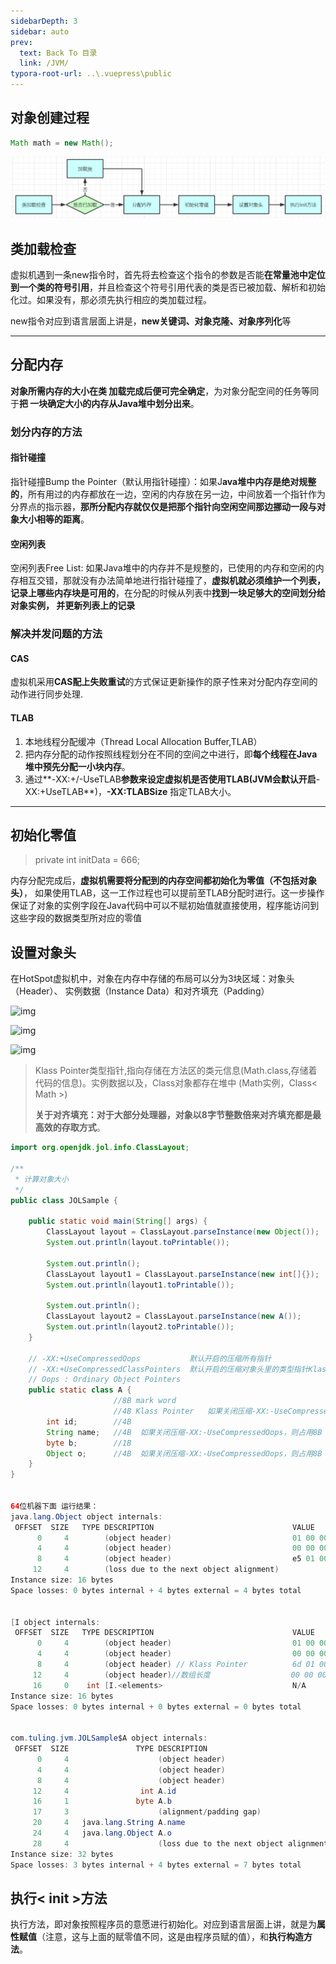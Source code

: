 ```yaml
---
sidebarDepth: 3
sidebar: auto
prev:
  text: Back To 目录
  link: /JVM/
typora-root-url: ..\.vuepress\public
---
```


## 对象创建过程

```java
Math math = new Math();
```

![img](/images/jvm/103841)



## 类加载检查

虚拟机遇到一条new指令时，首先将去检查这个指令的参数是否能**在常量池中定位到一个类的符号引用**，并且检查这个符号引用代表的类是否已被加载、解析和初始化过。如果没有，那必须先执行相应的类加载过程。

new指令对应到语言层面上讲是，**new关键词、对象克隆、对象序列化**等

----------



## 分配内存

**对象所需内存的大小在类 加载完成后便可完全确定**，为对象分配空间的任务等同于**把 一块确定大小的内存从Java堆中划分出来**。

### 划分内存的方法

#### 指针碰撞

指针碰撞Bump the Pointer（默认用指针碰撞）：如果J**ava堆中内存是绝对规整的**，所有用过的内存都放在一边，空闲的内存放在另一边，中间放着一个指针作为分界点的指示器，**那所分配内存就仅仅是把那个指针向空闲空间那边挪动一段与对象大小相等的距离**。

#### 空闲列表

空闲列表Free List: 如果Java堆中的内存并不是规整的，已使用的内存和空闲的内存相互交错，那就没有办法简单地进行指针碰撞了，**虚拟机就必须维护一个列表，记录上哪些内存块是可用的**，在分配的时候从列表中**找到一块足够大的空间划分给对象实例， 并更新列表上的记录**

### 解决并发问题的方法

#### CAS

虚拟机采用**CAS配上失败重试**的方式保证更新操作的原子性来对分配内存空间的动作进行同步处理.

#### TLAB

1. 本地线程分配缓冲（Thread Local Allocation Buffer,TLAB）
2. 把内存分配的动作按照线程划分在不同的空间之中进行，即**每个线程在Java堆中预先分配一小块内存**。
3. 通过**-XX:+/-UseTLAB**参数来设定虚拟机是否使用TLAB(JVM会默认开启**-XX:+UseTLAB**)，**-XX:TLABSize** 指定TLAB大小。

----------

## 初始化零值

> private int initData = 666;

内存分配完成后，**虚拟机需要将分配到的内存空间都初始化为零值（不包括对象头）**， 如果使用TLAB，这一工作过程也可以提前至TLAB分配时进行。这一步操作保证了对象的实例字段在Java代码中可以不赋初始值就直接使用，程序能访问到这些字段的数据类型所对应的零值

## **设置对象头**

在HotSpot虚拟机中，对象在内存中存储的布局可以分为3块区域：对象头（Header）、 实例数据（Instance Data）和对齐填充（Padding）

![img](/../../../../saas-yong/fullstack/Java架构师之路/JVM调优/img/95007)

![img](/../../../../saas-yong/fullstack/Java架构师之路/JVM调优/img/2557)

![img](/../../../../saas-yong/fullstack/Java架构师之路/JVM调优/img/100689)

> Klass Pointer类型指针,指向存储在方法区的类元信息(Math.class,存储着代码的信息)。实例数据以及，Class对象都存在堆中 (Math实例，Class< Math >)
>
> **关于对齐填充：**对于大部分处理器，对象以**8字节整数倍来对齐填充都是最高效的存取方式**。

```java
import org.openjdk.jol.info.ClassLayout;

/**
 * 计算对象大小
 */
public class JOLSample {

    public static void main(String[] args) {
        ClassLayout layout = ClassLayout.parseInstance(new Object());
        System.out.println(layout.toPrintable());

        System.out.println();
        ClassLayout layout1 = ClassLayout.parseInstance(new int[]{});
        System.out.println(layout1.toPrintable());

        System.out.println();
        ClassLayout layout2 = ClassLayout.parseInstance(new A());
        System.out.println(layout2.toPrintable());
    }

    // -XX:+UseCompressedOops           默认开启的压缩所有指针
    // -XX:+UseCompressedClassPointers  默认开启的压缩对象头里的类型指针Klass Pointer
    // Oops : Ordinary Object Pointers
    public static class A {
                       //8B mark word
                       //4B Klass Pointer   如果关闭压缩-XX:-UseCompressedClassPointers或-XX:-UseCompressedOops，则占用8B
        int id;        //4B
        String name;   //4B  如果关闭压缩-XX:-UseCompressedOops，则占用8B
        byte b;        //1B 
        Object o;      //4B  如果关闭压缩-XX:-UseCompressedOops，则占用8B
    }
}


64位机器下面 运行结果：
java.lang.Object object internals:
 OFFSET  SIZE   TYPE DESCRIPTION                               VALUE
      0     4        (object header)                           01 00 00 00 (00000001 00000000 00000000 00000000) (1)    //mark word
      4     4        (object header)                           00 00 00 00 (00000000 00000000 00000000 00000000) (0)    //mark word     
      8     4        (object header)                           e5 01 00 f8 (11100101 00000001 00000000 11111000) (-134217243)    //Klass Pointer
     12     4        (loss due to the next object alignment)
Instance size: 16 bytes
Space losses: 0 bytes internal + 4 bytes external = 4 bytes total


[I object internals:
 OFFSET  SIZE   TYPE DESCRIPTION                               VALUE
      0     4        (object header)                           01 00 00 00 (00000001 00000000 00000000 00000000) (1)
      4     4        (object header)                           00 00 00 00 (00000000 00000000 00000000 00000000) (0)
      8     4        (object header) // Klass Pointer          6d 01 00 f8 (01101101 00000001 00000000 11111000) (-134217363)
     12     4        (object header)//数组长度                  00 00 00 00 (00000000 00000000 00000000 00000000) (0)
     16     0    int [I.<elements>                             N/A
Instance size: 16 bytes
Space losses: 0 bytes internal + 0 bytes external = 0 bytes total


com.tuling.jvm.JOLSample$A object internals:
 OFFSET  SIZE               TYPE DESCRIPTION                               VALUE
      0     4                    (object header)                           01 00 00 00 (00000001 00000000 00000000 00000000) (1)
      4     4                    (object header)                           00 00 00 00 (00000000 00000000 00000000 00000000) (0)
      8     4                    (object header)                           61 cc 00 f8 (01100001 11001100 00000000 11111000) (-134165407)
     12     4                int A.id                                      0
     16     1               byte A.b                                       0
     17     3                    (alignment/padding gap)                  
     20     4   java.lang.String A.name                                    null
     24     4   java.lang.Object A.o                                       null
     28     4                    (loss due to the next object alignment)
Instance size: 32 bytes
Space losses: 3 bytes internal + 4 bytes external = 7 bytes total
```

## **执行< init >方法**

 执行方法，即对象按照程序员的意愿进行初始化。对应到语言层面上讲，就是为**属性赋值**（注意，这与上面的赋零值不同，这是由程序员赋的值），和**执行构造方法**。

